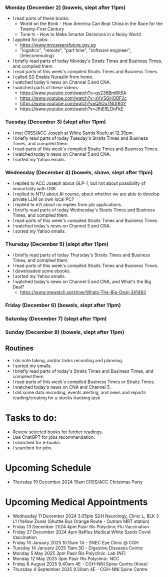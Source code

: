 ### Monday (December 2) (bowels, slept after 11pm)
- I read parts of these books:
    - World on the Brink - How America Can Beat China in the Race for the Twenty-First Century
    - Tune In - How to Make Smarter Decisions in a Noisy World
- I applied for jobs:
    - https://www.mycareersfuture.gov.sg
    - "logistics", "remote", "part time", "software engineer", (telecommuting)
- I briefly read parts of today Monday's Straits Times and Business Times, and compiled them.
- I read parts of this week's compiled Straits Times and Business Times.
- I called SG Enable Nurazlin from home.
- I watched today's news on Channel 5 and CNA.
- I watched parts of these videos:
    - https://www.youtube.com/watch?v=qy238BmWt5A
    - https://www.youtube.com/watch?v=sVVSGHOBF2c
    - https://www.youtube.com/watch?v=QAUu7NUtK0Y
    - https://www.youtube.com/watch?v=JfhERLOnFkE

### Tuesday (December 3) (slept after 11pm)
- I met CRSS/ACC Joseph at White Sands Koufu at 12.30pm.
- I briefly read parts of today Tuesday's Straits Times and Business Times, and compiled them.
- I read parts of this week's compiled Straits Times and Business Times.
- I watched today's news on Channel 5 and CNA.
- I sorted my Yahoo emails.

### Wednesday (December 4) (bowels, shave, slept after 11pm)
- I replied to ACC Joseph about GLP-1, but not about possibility of immortality with OSK
- I replied to NTU about AI course, about whether we are able to develop private LLM on own local PC?  
- I replied to e2i about no replies from job applications.
- I briefly read parts of today Wednesday's Straits Times and Business Times, and compiled them.
- I read parts of this week's compiled Straits Times and Business Times.
- I watched today's news on Channel 5 and CNA.
- I sorted my Yahoo emails.

### Thursday (December 5) (slept after 11pm)
- I briefly read parts of today Thursday's Straits Times and Business Times, and compiled them.
- I read parts of this week's compiled Straits Times and Business Times.
- I downloaded some ebooks.
- I sorted my Yahoo emails.
- I watched today's news on Channel 5 and CNA, and What's the Big Deal?
    - https://www.mewatch.sg/show/Whats-The-Big-Deal-341483

### Friday (December 6) (bowels, slept after 11pm)


### Saturday (December 7) (slept after 11pm)


### Sunday (December 8) (bowels, slept after 11pm)




## Routines
- I do note taking, and/or tasks recording and planning.
- I sorted my emails.
- I briefly read parts of today's Straits Times and Business Times, and compiled them.
- I read parts of this week's compiled Business Times or Straits Times.
- I watched today's news on CNA and Channel 5.
- I did some data recording, events alerting, and news and reports reading/creating for a stocks tracking task.

# Tasks to do:
- Review selected books for further readings.
- Use ChatGPT for jobs recommendation.
- I searched for e-books.
- I searched for jobs.

# Upcoming Schedule
- Thursday 19 December 2024 10am CRSS/ACC Christmas Party

# Upcoming Medical Appointments
- Wednesday 11 December 2024 3.05pm SGH Neurology, Clinic L, BLK 3 L1 (Yellow Zone) (Shuttle Bus Orange Route - Outram MRT station)
- Friday 13 December 2024 4pm Pasir Ris Polyclinic Flu Vaccination
- Friday 27 December 2024 4pm Raffles Medical White Sands Covid Vaccination
- Friday 10 January 2025 10.15am 1A - SNEC Eye Clinic @ CGH
- Tuesday 14 January 2025 11am 3D - Digestive Diseases Centre
- Monday 5 May 2025 3pm Pasir Ris Polyclinic: Lab (NF)
- Monday 12 May 2025 3pm Pasir Ris Polyclinic: NCC
- Friday 8 August 2025 9.40am 4E - CGH-NNI Spine Centre (Knee)
- Thursday 4 September 2025 9.30am 4E - CGH-NNI Spine Centre
